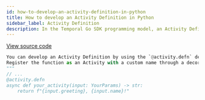 ```yaml
---
id: how-to-develop-an-activity-definition-in-python
title: How to develop an Activity Definition in Python
sidebar_label: Activity Definition
description: In the Temporal Go SDK programming model, an Activity Definition is an exportable function or a struct method.
---
```


<a class="dacx-source-link" href="https://github.com/temporalio/documentation-samples-python/blob/dacx-poc/your_app/your_activities_dacx.py">View source code</a>

```py
You can develop an Activity Definition by using the `@activity.defn` decorator.
Register the function as an Activity with a custom name through a decorator argument, for example `@activity.defn(name="your_activity")`.
"""
// ...
@activity.defn
async def your_activity(input: YourParams) -> str:
    return f"{input.greeting}, {input.name}!"
```

